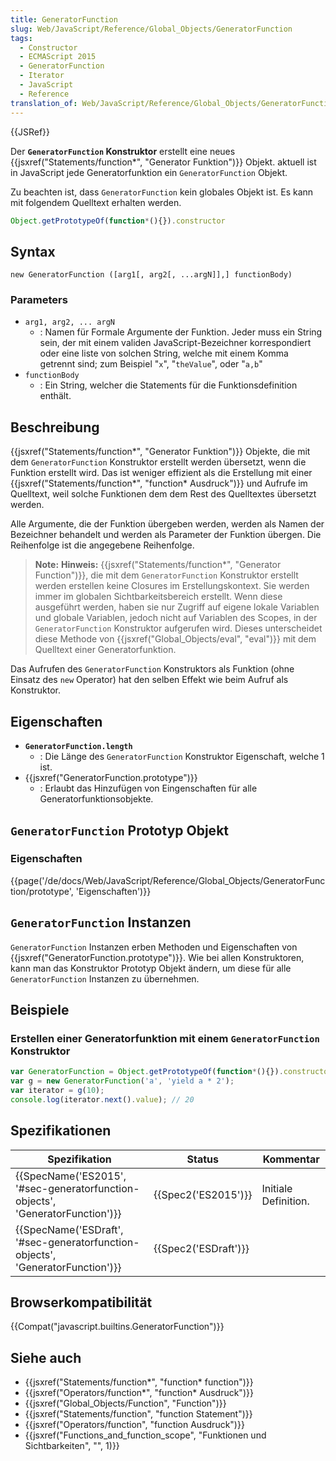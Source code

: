```yaml
---
title: GeneratorFunction
slug: Web/JavaScript/Reference/Global_Objects/GeneratorFunction
tags:
  - Constructor
  - ECMAScript 2015
  - GeneratorFunction
  - Iterator
  - JavaScript
  - Reference
translation_of: Web/JavaScript/Reference/Global_Objects/GeneratorFunction
---
```

{{JSRef}}

Der **`GeneratorFunction` Konstruktor** erstellt eine neues {{jsxref("Statements/function*", "Generator Funktion")}} Objekt. aktuell ist in JavaScript jede Generatorfunktion ein `GeneratorFunction` Objekt.

Zu beachten ist, dass `GeneratorFunction` kein globales Objekt ist. Es kann mit folgendem Quelltext erhalten werden.

```js
Object.getPrototypeOf(function*(){}).constructor
```

## Syntax

    new GeneratorFunction ([arg1[, arg2[, ...argN]],] functionBody)

### Parameters

- `arg1, arg2, ... argN`
  - : Namen für Formale Argumente der Funktion. Jeder muss ein String sein, der mit einem validen JavaScript-Bezeichner korrespondiert oder eine liste von solchen String, welche mit einem Komma getrennt sind; zum Beispiel "`x`", "`theValue`", oder "`a,b`"
- `functionBody`
  - : Ein String, welcher die Statements für die Funktionsdefinition enthält.

## Beschreibung

{{jsxref("Statements/function*", "Generator Funktion")}} Objekte, die mit dem `GeneratorFunction` Konstruktor erstellt werden übersetzt, wenn die Funktion erstellt wird. Das ist weniger effizient als die Erstellung mit einer {{jsxref("Statements/function*", "function* Ausdruck")}} und Aufrufe im Quelltext, weil solche Funktionen dem dem Rest des Quelltextes übersetzt werden.

Alle Argumente, die der Funktion übergeben werden, werden als Namen der Bezeichner behandelt und werden als Parameter der Funktion übergen. Die Reihenfolge ist die angegebene Reihenfolge.

> **Note:** **Hinweis:** {{jsxref("Statements/function*", "Generator Function")}}, die mit dem `GeneratorFunction` Konstruktor erstellt werden erstellen keine Closures im Erstellungskontext. Sie werden immer im globalen Sichtbarkeitsbereich erstellt. Wenn diese ausgeführt werden, haben sie nur Zugriff auf eigene lokale Variablen und globale Variablen, jedoch nicht auf Variablen des Scopes, in der `GeneratorFunction` Konstruktor aufgerufen wird. Dieses unterscheidet diese Methode von {{jsxref("Global_Objects/eval", "eval")}} mit dem Quelltext einer Generatorfunktion.

Das Aufrufen des `GeneratorFunction` Konstruktors als Funktion (ohne Einsatz des `new` Operator) hat den selben Effekt wie beim Aufruf als Konstruktor.

## Eigenschaften

- **`GeneratorFunction.length`**
  - : Die Länge des `GeneratorFunction` Konstruktor Eigenschaft, welche 1 ist.
- {{jsxref("GeneratorFunction.prototype")}}
  - : Erlaubt das Hinzufügen von Eingenschaften für alle Generatorfunktionsobjekte.

## `GeneratorFunction` Prototyp Objekt

### Eigenschaften

{{page('/de/docs/Web/JavaScript/Reference/Global_Objects/GeneratorFunction/prototype', 'Eigenschaften')}}

## `GeneratorFunction` Instanzen

`GeneratorFunction` Instanzen erben Methoden und Eigenschaften von {{jsxref("GeneratorFunction.prototype")}}. Wie bei allen Konstruktoren, kann man das Konstruktor Prototyp Objekt ändern, um diese für alle` GeneratorFunction` Instanzen zu übernehmen.

## Beispiele

### Erstellen einer Generatorfunktion mit einem `GeneratorFunction` Konstruktor

```js
var GeneratorFunction = Object.getPrototypeOf(function*(){}).constructor
var g = new GeneratorFunction('a', 'yield a * 2');
var iterator = g(10);
console.log(iterator.next().value); // 20
```

## Spezifikationen

| Spezifikation                                                                                            | Status                       | Kommentar            |
| -------------------------------------------------------------------------------------------------------- | ---------------------------- | -------------------- |
| {{SpecName('ES2015', '#sec-generatorfunction-objects', 'GeneratorFunction')}} | {{Spec2('ES2015')}}     | Initiale Definition. |
| {{SpecName('ESDraft', '#sec-generatorfunction-objects', 'GeneratorFunction')}} | {{Spec2('ESDraft')}} |                      |

## Browserkompatibilität

{{Compat("javascript.builtins.GeneratorFunction")}}

## Siehe auch

- {{jsxref("Statements/function*", "function* function")}}
- {{jsxref("Operators/function*", "function* Ausdruck")}}
- {{jsxref("Global_Objects/Function", "Function")}}
- {{jsxref("Statements/function", "function Statement")}}
- {{jsxref("Operators/function", "function Ausdruck")}}
- {{jsxref("Functions_and_function_scope", "Funktionen und Sichtbarkeiten", "", 1)}}
